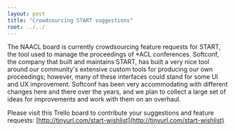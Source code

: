 ```yaml
---
layout: post
title: "Crowdsourcing START suggestions"
root: ../../
---
```

The NAACL board is currently crowdsourcing feature requests for START, the tool used to manage the proceedings of *ACL conferences. Softconf, the company that built and maintains START, has built a very nice tool around our community's extensive custom tools for producing our own proceedings; however, many of these interfaces could stand for some UI and UX improvement. Softconf has been very accommodating with different changes here and there over the years, and we plan to collect a large set of ideas for improvements and work with them on an overhaul.

Please visit this Trello board to contribute your suggestions and feature requests: 
[http://tinyurl.com/start-wishlist](http://tinyurl.com/start-wishlist)